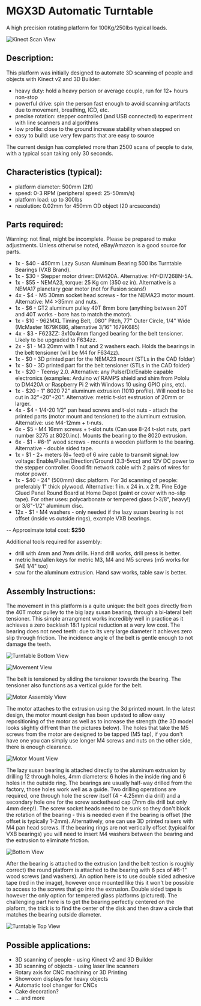 # MGX3D Automatic Turntable

A high precision rotating platform for 100Kg/250lbs typical loads.

![Kinect Scan View](/images/TurntableSetup.jpg?raw=true "3D Scanner view")

Description:
------------
This platform was initially designed to automate 3D scanning of people and objects with Kinect v2 and 3D Builder:
- heavy duty: hold a heavy person or average couple, run for 12+ hours non-stop
- powerful drive: spin the person fast enough to avoid scanning artifacts due to movement, breathing, ICD, etc.
- precise rotation: stepper controlled (and USB connected) to experiment with line scanners and algorithms
- low profile: close to the ground increase stability when stepped on
- easy to build: use very few parts that are easy to source
     
The current design has completed more than 2500 scans of people to date, with a typical scan taking only 30 seconds.

Characteristics (typical):
--------------------------
- platform diameter: 500mm (2ft) 
- speed: 0-3 RPM (peripheral speed: 25-50mm/s)
- platform load: up to 300lbs
- resolution: 0.02mm for 450mm OD object (20 arcseconds)

Parts required:
---------------
Warning: not final, might be incomplete. Please be prepared to make adjustments. Unless otherwise noted, eBay/Amazon is a good source for parts.
-  1x - $40 - 450mm Lazy Susan Aluminum Bearing 500 lbs Turntable Bearings (VXB Brand). 
-  1x - $30 - Stepper motor driver: DM420A. Alternative: HY-DIV268N-5A.
-  1x - $55 - NEMA23, torque: 25 Kg cm (350 oz in). Alternative is a NEMA17 planetary gear motor (not for Fusion scans!)
-  4x -  $4 - M5 30mm socket head screws - for the NEMA23 motor mount. Alternative: M4 >35mm and nuts.
-  1x -  $6 - GT2 aluminum pulley 40T 8mm bore (anything between 20T and 40T works - bore has to match the motor). 
-  1x - $10 - 962MXL Timing Belt, .080" Pitch, 77" Outer Circle, 1/4" Wide (McMaster 1679K686, alternative 3/16" 1679K685) 
-  4x -  $3 - F623ZZ: 3x10x4mm flanged bearing for the belt tensioner. Likely to be upgraded to F634zz.
-  2x -  $1 - M3 20mm with 1 nut and 2 washers each. Holds the bearings in the belt tensioner (will be M4 for F634zz).
-  1x -  $0 - 3D printed part for the NEMA23 mount (STLs in the CAD folder)
-  1x -  $0 - 3D printed part for the belt tensioner (STLs in the CAD folder)
-  1x - $20 - Teensy 2.0. Alternative: any Pulse/Dir/Enable capable electronics (examples: Arduino w/ RAMPS shield and shim from Pololu to DM420A or Raspberry Pi 2 with Windows 10 using GPIO pins, etc). 
-  1x - $20 - 1" 8020 72" aluminum extrusion (1010 profile). Will need to be cut in 32"+20"+20". Alternative: metric t-slot exstrusion of 20mm or larger.
-  4x -  $4 - 1/4-20 1/2" pan head screws and t-slot nuts - attach the printed parts (motor mount and tensioner) to the aluminum extrusion. Alternative: use M4-12mm + t-nuts.
-  6x -  $5 - M4 16mm screws + t-slot nuts (Can use 8-24 t-slot nuts,  part number 3275 at 8020.inc). Mounts the bearing to the 8020 extrusion.
-  6x -  $1 - #6-1" wood screws - mounts a wooden platform to the bearing. Alternative - double sided tape. 
-  1x -  $1 - 2+ meters (6+ feet) of 6 wire cable to transmit signal: low voltage: Enable/Pulse/Direction/Ground (3.3-5vcc) and 12V DC power to the stepper controller. Good fit: network cable with 2 pairs of wires for motor power. 
-  1x - $40 -  24" (500mm) disc platform. For 3d scanning of people: preferably 1" thick plywood. Alternative: 1 in. x 24 in. x 2 ft. Pine Edge Glued Panel Round Board at Home Depot (paint or cover with no-slip tape). For other uses: polycarbonate or tempered glass (>3/8", heavy!) or 3/8"-1/2" aluminum disc.
- 12x -  $1 - M4 washers - only needed if the lazy susan bearing is not offset (inside vs outside rings), example VXB bearings.

--
Approximate total cost: **$250**

Additional tools required for assembly: 
   - drill with 4mm and 7mm drills. Hand drill works, drill press is better.
   - metric hex/allen keys for metric M3, M4 and M5 screws (m5 works for SAE 1/4" too)
   - saw for the aluminum extrusion. Hand saw works, table saw is better.


Assembly Instructions:
----------------------
The movement in this platform is a quite unique: the belt goes directly from the 40T motor pulley to the big lazy susan bearing, through a bi-lateral belt tensioner. This simple arrangment works incredibly well in practice as it achieves a zero backlash 18:1 typical reduction at a very low cost. The bearing does not need teeth: due to its very large diameter it achieves zero slip through friction. The incidence angle of the belt is gentle enough to not damage the teeth.

![Turntable Bottom View](/images/TurntableBottom.jpg?raw=true "Bottom view")

![Movement View](/images/motor_assembly.jpg?raw=true "Movement view")

The belt is tensioned by sliding the tensioner towards the  bearing. The tensioner also functions as a vertical guide for the belt. 

![Motor Assembly View](/images/motor_assembly_annotated.jpg?raw=true "Motor assembly")


The motor attaches to the extrusion using the 3d printed mount. In the latest design, the motor mount design has been updated to allow easy repositioning of the motor as well as to increase the strength (the 3D model looks slightly diffrent than the pictures below). The holes that take the M5 screws from the motor are designed to be tapped (M5 tap), if you don't have one you can simply use longer M4 screws and nuts on the other side, there is enough clearance.

![Motor Mount View](/images/motor_mount_annotated.jpg?raw=true "Motor mount")

The lazy susan bearing is attached directly to the aluminum extrusion by drilling 12 through holes, 4mm diameters: 6 holes in the inside ring and 6 holes in the outside ring. The bearings are usually half-way drilled from the factory, those holes work well as a guide. Two drilling operations are required, one through hole the screw itself (4 - 4.25mm dia drill) and a secondary hole one for the screw sockethead cap (7mm dia drill but only 4mm deep!). The screw socket heads need to be sunk so they don't block the rotation of the bearing - this is needed even if the bearing is offset (the offset is typically 1-2mm). Alternatively, one can use 3D printed raisers with M4 pan head screws. If the bearing rings are not vertically offset (typical for VXB bearings) you will need to insert M4 washers between the bearing and the extrusion to eliminate friction.

![Bottom View](/images/platform_bottom.jpg?raw=true "Bottom view")

After the bearing is attached to the extrusion (and the belt testion is roughly correct) the round platform is attached to the bearing with 6 pcs of #6-1" wood screws (and washers). An option here is to use double sided adhesive tape (red in the image), however once mounted like this it won't be possible to access to the screws that go into the extrusion. Double sided tape is however the only option for tempered glass platforms (pictured). The challenging part here is to get the bearing perfectly centered on the plaform, the trick is to find the center of the disk and then draw a circle that matches the bearing outside diameter.

![Turntable Top View](/images/TurntableTop.jpg?raw=true "Top view")


Possible applications:
---------------------
- 3D scanning of people - using Kinect v2 and 3D Builder 
- 3D scanning of objects - using laser line scanners
- Rotary axis for CNC machining or 3D Printing
- Showroom displays for heavy objects
- Automatic tool changer for CNCs
- Cake decoration?
- ... and more
